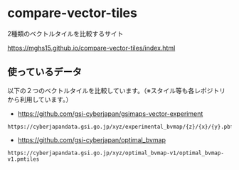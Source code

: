 # compare-vector-tiles
2種類のベクトルタイルを比較するサイト

https://mghs15.github.io/compare-vector-tiles/index.html

## 使っているデータ
以下の２つのベクトルタイルを比較しています。（※スタイル等も各レポジトリから利用しています。）

* https://github.com/gsi-cyberjapan/gsimaps-vector-experiment
```
https://cyberjapandata.gsi.go.jp/xyz/experimental_bvmap/{z}/{x}/{y}.pbf
```

* https://github.com/gsi-cyberjapan/optimal_bvmap
```
https://cyberjapandata.gsi.go.jp/xyz/optimal_bvmap-v1/optimal_bvmap-v1.pmtiles
```

